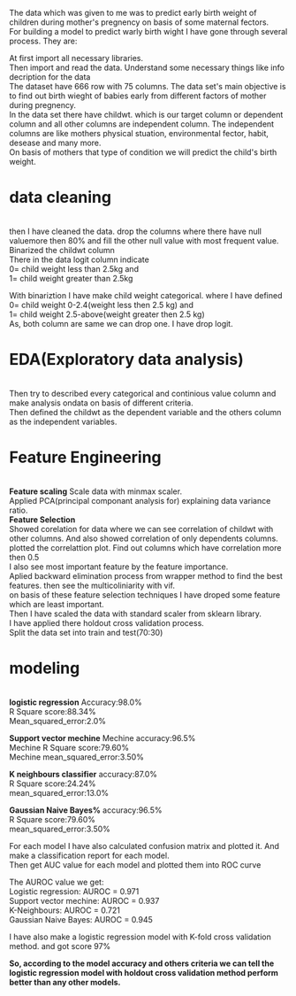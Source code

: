 The data which was given to me was to predict early birth weight of children during mother's pregnency on basis of some maternal fectors.<br>
For building a model to predict warly birth wight I have gone through several process. They are:<br>

At first import all necessary libraries.<br>
Then import and read the data. Understand some necessary things like info decription for the data<br>
The dataset have 666 row with 75 columns. The data set's main objective is to find out birth wieght of babies early from different factors of mother during pregnency.<br>
In the data set there have childwt. which is our target column or dependent column and all other columns are independent column. The independent columns are like mothers physical stuation, environmental fector, habit, desease and many more. <br>On basis of mothers that type of condition we will predict the child's birth weight.<br>

<h1><b>data cleaning</b></h1><br>
then I have cleaned the data. drop the columns where there have null valuemore then 80% and fill the other null value with most frequent value.<br>
Binarized the childwt column<br>
There in the data logit column indicate <br>
0= child weight less than 2.5kg and<br>
1= child weight greater than 2.5kg <br>

With binariztion I have make child weight categorical. where I have defined<br>
0= child weight 0-2.4(weight less then 2.5 kg) and<br>
1= child weight 2.5-above(weight greater then 2.5 kg) <br>
As, both column are same we can drop one. I have drop logit.<br>

<h1><b> EDA(Exploratory data analysis)</b></h1><br>
Then try to described every categorical and continious value column and make analysis ondata on basis of different criteria.<br>
Then defined the childwt as the dependent variable and the others column as the independent variables.<br>

<h1><b>Feature Engineering</b></h1><br>
<b>Feature scaling</b>
Scale data with minmax scaler.<br>
Applied PCA(principal componant analysis for) explaining data variance ratio.<br>
<b>Feature Selection</b><br>
Showed corelation for data where we can see correlation of childwt with other columns. And also showed correlation of only dependents columns. plotted the correlattion plot. Find out columns which have correlation more then 0.5<br>
I also see most important feature by the feature importance.<br>
Aplied backward elimination process from wrapper method to find the best features. then see the multicoliniarity with vif.<br>
on basis of these feature selection techniques I have droped some feature which are least important.<br>
Then I have scaled the data with standard scaler from sklearn library.<br>
I have applied there holdout cross validation process.<br>
Split the data set into train and test(70:30)<br>

<h1><b>modeling</b></h1><br>
<b>logistic regression</b>
Accuracy:98.0%<br>
R Square score:88.34%<br>
Mean_squared_error:2.0%<br>

<b>Support vector mechine</b>
Mechine accuracy:96.5%<br>
Mechine R Square score:79.60%<br>
Mechine mean_squared_error:3.50%<br>

<b>K neighbours classifier</b>
accuracy:87.0%<br>
R Square score:24.24%<br>
mean_squared_error:13.0%<br>

<b>Gaussian Naive Bayes%</b>
accuracy:96.5%<br>
R Square score:79.60%<br>
mean_squared_error:3.50%<br>

For each model I have also calculated confusion matrix and plotted it. And make a classification report for each model.<br>
Then get AUC value for each model and plotted them into ROC curve<br>

The AUROC value we get:<br>
Logistic regression: AUROC = 0.971<br>
Support vector mechine: AUROC = 0.937<br>
K-Neighbours: AUROC = 0.721<br>
Gaussian Naive Bayes: AUROC = 0.945<br>

I have also make a logistic regression model with K-fold cross validation method.
and got score 97%


<b>So, according to the model accuracy and others criteria we can tell the logistic regression model with holdout cross validation method perform better than any other models.</b>
